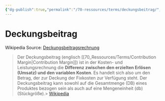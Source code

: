 ```yaml
---
{"dg-publish":true,"permalink":"/70-ressources/terms/deckungsbeitrag/","tags":["class/termNote"],"noteIcon":""}
---
```


# Deckungsbeitrag

Wikipedia Source: [Deckungsbeitragsrechnung](https://de.wikipedia.org/wiki/Deckungsbeitragsrechnung)

> Der Deckungsbeitrag (englisch [[70_Ressources/Terms/Contribution Margin\|Contribution Margin]]) ist in der Kosten- und Leistungsrechnung die **Differenz zwischen den erzielten Erlösen (Umsatz) und den variablen Kosten**. Es handelt sich also um den Betrag, der zur Deckung der Fixkosten zur Verfügung steht. Der Deckungsbeitrag kann sowohl auf die Gesamtmenge (DB) eines Produktes bezogen sein als auch auf eine Mengeneinheit (db) (Stückgröße).>
> [Wikipedia](https://DE.wikipedia.org/wiki/Deckungsbeitrag)


